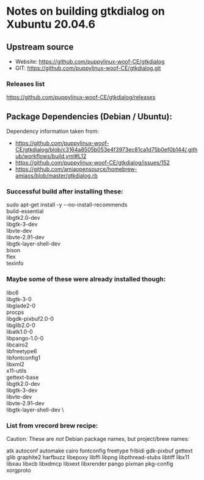 # Notes on building gtkdialog on Xubuntu 20.04.6

## Upstream source

  * Website: https://github.com/puppylinux-woof-CE/gtkdialog
  * GIT: https://github.com/puppylinux-woof-CE/gtkdialog.git

### Releases list

https://github.com/puppylinux-woof-CE/gtkdialog/releases



## Package Dependencies (Debian / Ubuntu):

Dependency information taken from:

  * https://github.com/puppylinux-woof-CE/gtkdialog/blob/c3164a8505b053e4f3973ec81ca1d75b0ef0b144/.github/workflows/build.yml#L12
  * https://github.com/puppylinux-woof-CE/gtkdialog/issues/152
  * https://github.com/amiaopensource/homebrew-amiaos/blob/master/gtkdialog.rb


### Successful build after installing these:

sudo apt-get install -y --no-install-recommends \
build-essential \
libgtk2.0-dev \
libgtk-3-dev \
libvte-dev \
libvte-2.91-dev \
libgtk-layer-shell-dev \
bison \
flex \
texinfo

### Maybe some of these were already installed though:

libc6 \
libgtk-3-0 \
libglade2-0 \
procps \
libgdk-pixbuf2.0-0 \
libglib2.0-0 \
libatk1.0-0 \
libpango-1.0-0 \
libcairo2 \
libfreetype6 \
libfontconfig1 \
libxml2 \
x11-utils \
gettext-base \
libgtk2.0-dev \
libgtk-3-dev \
libvte-dev \
libvte-2.91-dev \
libgtk-layer-shell-dev \

### List from vrecord brew recipe:

Caution: These are *not* Debian package names, but project/brew names:

atk
autoconf
automake
cairo
fontconfig
freetype
fribidi
gdk-pixbuf
gettext
glib
graphite2
harfbuzz
libepoxy
libffi
libpng
libpthread-stubs
libtiff
libx11
libxau
libxcb
libxdmcp
libxext
libxrender
pango
pixman
pkg-config
xorgproto


